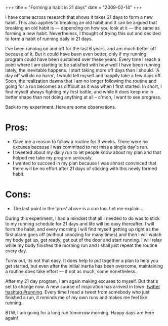 +++
title = "Forming a habit in 21 days"
date = "2009-02-14"
+++

I have come across research that shows it takes 21 days to form a new habit. This also applies to breaking an old habit and it can be argued that breaking an old habit is — depending on how you look at it — the same as forming a new habit. Nevertheless, I thought of trying this out and decided to form a habit of running daily in 21 days.

I've been running on and off for the last 6 years, and am much better off because of it. But it could have been even better, only if my running program could have been sustained over these years. Every time I reach a point where I am starting to be satisfied with how well I have been running lately, the inevitable happens. I start taking more off days than I should. 'A day off will do no harm', I would tell myself and happily take a few days off. Soon, the realization dawns that I am no longer following the routine and going for a run becomes as difficult as it was when I first started. In short, I find myself always fighting my first battle, and while it does keep me in better shape than not doing anything at all – c'mon, I want to see progress.

Back to my experiment. Here are some observations.

Pros:
====
* Gave me a reason to follow a routine for 3 weeks. There were no excuses because I was committed to not miss a single day's run.
* I tweeted about my daily run to let people know about my plan and that helped me take my program seriously.
* I wanted to succeed in my plan because I was almost convinced that there will be no effort after 21 days of sticking with this newly formed habit.

Cons:
====
* The last point in the 'pros' above is a con too. Let me explain...

During this experiment, I had a mindset that all I needed to do was to stick to my running schedule for 21 days and life will be easy thereafter. I will form the habit, and every morning I will find myself getting up right as the first alarm goes off (without snoozing for many times) and then I will watch my body get up, get ready, get out of the door and start running. I will relax while my body finishes the morning run and I shall just repeat the routine every day.

Turns out, its not that easy. It does help to put together a plan to help you get started, but even after the initial inertia has been overcome, maintaining a routine does take effort — if not as much, some nonetheless.

After my 21 day program, I am again making excuses to myself. But that's set to change now. A new source of inspiration has arrived in town: [twitter hashtag #running](https://twitter.com/hashtag/running). Every time I read a tweet from somebody who just finished a run, it reminds me of my own runs and makes me feel like running.

BTW, I am going for a long run tomorrow morning. Happy days are here again!
